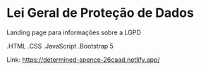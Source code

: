 # Lei Geral de Proteção de Dados
Landing page para informações sobre a LGPD

.HTML
.CSS
.JavaScript
.Bootstrap 5

Link: https://determined-spence-26caad.netlify.app/
